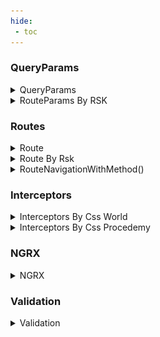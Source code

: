 ```yaml
---
hide:
 - toc
---
```


### QueryParams

<details>
  <summary>QueryParams</summary>
  <img src="/images/queryParams.jpg" alt="Output image" style="max-width: 100%; height: auto;" />
</details>
<details>
  <summary>RouteParams By RSK</summary>
  <img src="/images/routeparamsrsk.jpg" alt="Output image" style="max-width: 100%; height: auto;" />
</details>

### Routes

<details>
  <summary>Route</summary>
  <img src="/images/route.jpg" alt="Output image" style="max-width: 100%; height: auto;" />
</details>

<details>
  <summary>Route By Rsk</summary>
  <img src="/images/routesrsk.jpg" alt="Output image" style="max-width: 100%; height: auto;" />
</details>

<details>
  <summary>RouteNavigationWithMethod()</summary>
  <img src="/images/routeNavigationWithMethod.jpg" alt="Output image" style="max-width: 100%; height: auto;" />
</details>

### Interceptors

<details>
  <summary>Interceptors By Css World</summary>
  <img src="/images/interceptorbycssworld.jpg" alt="Output image" style="max-width: 100%; height: auto;" />
</details>
<details>
  <summary>Interceptors By Css Procedemy</summary>
  <img src="/images/interceptorbyprocodemy.jpg" alt="Output image" style="max-width: 100%; height: auto;" />
</details>

### NGRX

<details>
  <summary>NGRX</summary>
  <img src="/images/ngrx.jpg" alt="Output image" style="max-width: 100%; height: auto;" />
</details>

### Validation

<details>
  <summary>Validation</summary>
  <img src="/images/validation.jpg" alt="Output image" style="max-width: 100%; height: auto;" />
</details>